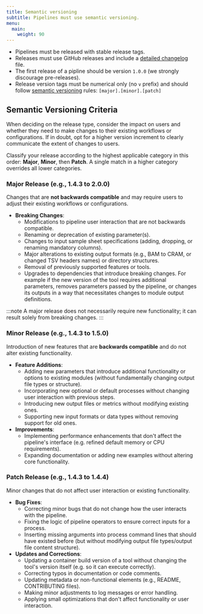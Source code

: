 ```yaml
---
title: Semantic versioning
subtitle: Pipelines must use semantic versioning.
menu:
  main:
    weight: 90
---
```


- Pipelines must be released with stable release tags.
- Releases must use GitHub releases and include a [detailed changelog](https://keepachangelog.com/en/1.0.0/) file.
- The first release of a pipline should be version `1.0.0` (we strongly discourage pre-releases).
- Release version tags must be numerical only (no `v` prefix) and should follow [semantic versioning](https://semver.org/) rules: `[major].[minor].[patch]`

## Semantic Versioning Criteria

When deciding on the release type, consider the impact on users and whether they need to make changes to their existing workflows or configurations. If in doubt, opt for a higher version increment to clearly communicate the extent of changes to users.

Classify your release according to the highest applicable category in this order: **Major**, **Minor**, then **Patch**. A single match in a higher category overrides all lower categories.

### Major Release (e.g., 1.4.3 to 2.0.0)

Changes that are **not backwards compatible** and may require users to adjust their existing workflows or configurations.

- **Breaking Changes**:
  - Modifications to pipeline user interaction that are not backwards compatible.
  - Renaming or deprecation of existing parameter(s).
  - Changes to input sample sheet specifications (adding, dropping, or renaming mandatory columns).
  - Major alterations to existing output formats (e.g., BAM to CRAM, or changed TSV headers names) or directory structures.
  - Removal of previously supported features or tools.
  - Upgrades to dependencies that introduce breaking changes. For example if the new version of the tool requires additional parameters, removes parameters passed by the pipeline, or changes its outputs in a way that necessitates changes to module output definitions.

:::note
A major release does not necessarily require new functionality; it can result solely from breaking changes.
:::

### Minor Release (e.g., 1.4.3 to 1.5.0)

Introduction of new features that are **backwards compatible** and do not alter existing functionality.

- **Feature Additions**:
  - Adding new parameters that introduce additional functionality or options to existing modules (without fundamentally changing output file types or structure).
  - Incorporating new optional or default processes without changing user interaction with previous steps.
  - Introducing new output files or metrics without modifying existing ones.
  - Supporting new input formats or data types without removing support for old ones.
- **Improvements**:
  - Implementing performance enhancements that don't affect the pipeline's interface (e.g. refined default memory or CPU requirements).
  - Expanding documentation or adding new examples without altering core functionality.

### Patch Release (e.g., 1.4.3 to 1.4.4)

Minor changes that do not affect user interaction or existing functionality.

- **Bug Fixes**:
  - Correcting minor bugs that do not change how the user interacts with the pipeline.
  - Fixing the logic of pipeline operators to ensure correct inputs for a process.
  - Inserting missing arguments into process command lines that should have existed before (but without modifying output file types/output file content structure).
- **Updates and Corrections**:
  - Updating a container build version of a tool without changing the tool's version itself (e.g. so it can execute correctly).
  - Correcting typos in documentation or code comments.
  - Updating metadata or non-functional elements (e.g., README, CONTRIBUTING files).
  - Making minor adjustments to log messages or error handling.
  - Applying small optimizations that don't affect functionality or user interaction.
